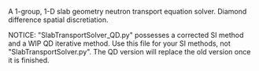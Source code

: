A 1-group, 1-D slab geometry neutron transport equation solver. Diamond difference spatial discretiation. 

NOTICE: "SlabTransportSolver_QD.py" possesses a corrected SI method and a WIP QD iterative method. Use this file for your SI methods, not "SlabTransportSolver.py". The QD version will replace the old version once it is finished.
